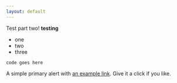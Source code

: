 ```yaml
---
layout: default
---
```


Test part two!
**testing**
- one
- two
- three

`code goes here`

<div class="alert alert-primary" role="alert">
  A simple primary alert with <a href="#" class="alert-link">an example link</a>. Give it a click if you like.
</div>
